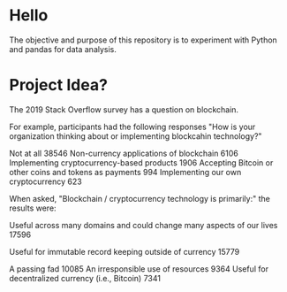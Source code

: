 # Hello

The objective and purpose of this repository is to experiment with Python and pandas for data analysis.

# Project Idea?

The 2019 Stack Overflow survey has a question on blockchain.

For example, participants had the following responses "How is your organization thinking about or implementing blockcahin technology?"

Not at all 38546
Non-currency applications of blockchain 6106
Implementing cryptocurrency-based products 1906
Accepting Bitcoin or other coins and tokens as payments 994
Implementing our own cryptocurrency 623

When asked, "Blockchain / cryptocurrency technology is primarily:" the results were:

Useful across many domains and could change many aspects of our lives 17596

Useful for immutable record keeping outside of currency 15779

A passing fad 10085
An irresponsible use of resources 9364
Useful for decentralized currency (i.e., Bitcoin) 7341
